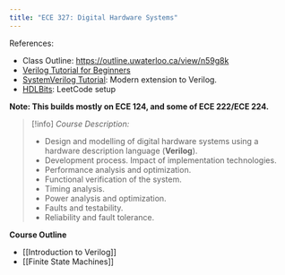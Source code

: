 ```yaml
---
title: "ECE 327: Digital Hardware Systems"
---
```

References:
- Class Outline: https://outline.uwaterloo.ca/view/n59g8k
- [Verilog Tutorial for Beginners](https://www.chipverify.com/verilog/verilog-tutorial)
- [SystemVerilog Tutorial](https://www.chipverify.com/systemverilog/systemverilog-tutorial): Modern extension to Verilog. 
- [HDLBits](https://hdlbits.01xz.net/wiki/Main_Page): LeetCode setup

**Note: This builds mostly on ECE 124, and some of ECE 222/ECE 224.**

> [!info] *Course Description:*
> - Design and modelling of digital hardware systems using a hardware description  language (**Verilog**). 
> - Development process. Impact of implementation technologies.  
> - Performance analysis and optimization. 
> - Functional verification of the system. 
> - Timing analysis. 
> - Power analysis and optimization. 
> - Faults and testability. 
> - Reliability and fault tolerance.

**Course Outline**
- [[Introduction to Verilog]]
- [[Finite State Machines]]